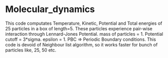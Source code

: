 # Molecular_dynamics
This code computates Temperature, Kinetic, Potential and Total energies of 25 particles in a box of length=5. 
These particles experience pair-wise interaction through Lennard-Jones Potential.
mass of particles = 1. 
Potential cutoff = 3*sigma.
epsilon = 1.
PBC => Periodic Boundary conditions.
This code is devoid of Neighbour list algorithm, so it works faster for bunch of particles like, 25, 50 etc.
